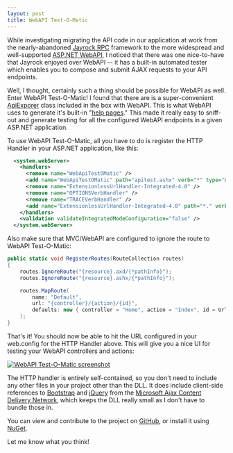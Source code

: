 ```yaml
---
layout: post
title: WebAPI Test-O-Matic
---
```


While investigating migrating the API code in our application at work from the nearly-abandoned [Jayrock RPC](https://code.google.com/archive/p/jayrock/) framework to the more widespread and well-supported [ASP.NET WebAPI](https://www.asp.net/web-api), I noticed that there was one nice-to-have that Jayrock enjoyed over WebAPI -- it has a built-in automated tester which enables you to compose and submit AJAX requests to your API endpoints.

Well, I thought, certainly such a thing should be possible for WebAPI as well. Enter WebAPI Test-O-Matic! I found that there are is a super-convenient [ApiExporer](https://msdn.microsoft.com/en-us/library/system.web.http.description.apiexplorer(v=vs.118).aspx) class included in the box with WebAPI. This is what WebAPI uses to generate it's built-in "[help pages](https://docs.microsoft.com/en-us/aspnet/web-api/overview/getting-started-with-aspnet-web-api/creating-api-help-pages)." This made it really easy to sniff-out and generate testing for all the configured WebAPI endpoints in a given ASP.NET application.

To use WebAPI Test-O-Matic, all you have to do is register the HTTP Handler in your ASP.NET application, like this:
```xml
  <system.webServer>
    <handlers>
      <remove name="WebApiTestOMatic" />
      <add name="WebApiTestOMatic" path="apitest.ashx" verb="*" type="WebApiTestOMatic.Handler, WebApiTestOMatic" />
      <remove name="ExtensionlessUrlHandler-Integrated-4.0" />
      <remove name="OPTIONSVerbHandler" />
      <remove name="TRACEVerbHandler" />
      <add name="ExtensionlessUrlHandler-Integrated-4.0" path="*." verb="*" type="System.Web.Handlers.TransferRequestHandler" preCondition="integratedMode,runtimeVersionv4.0" />
    </handlers>
    <validation validateIntegratedModeConfiguration="false" />
  </system.webServer>
```

Also make sure that MVC/WebAPI are configured to ignore the route to WebAPI Test-O-Matic:
```csharp
public static void RegisterRoutes(RouteCollection routes)
{
    routes.IgnoreRoute("{resource}.axd/{*pathInfo}");
    routes.IgnoreRoute("{resource}.ashx/{*pathInfo}");

    routes.MapRoute(
        name: "Default",
        url: "{controller}/{action}/{id}",
        defaults: new { controller = "Home", action = "Index", id = UrlParameter.Optional }
    );
}
```

That's it! You should now be able to hit the URL configured in your web.config for the HTTP Handler above. This will give you a nice UI for testing your WebAPI controllers and actions:

[![WebAPI Test-O-Matic screenshot](https://raw.githubusercontent.com/bradwestness/WebApiTestOMatic/master/assets/screenshot.png "WebAPI Test-O-Matic Screenshot")](https://raw.githubusercontent.com/bradwestness/WebApiTestOMatic/master/assets/screenshot.png)

The HTTP handler is entirely self-contained, so you don't need to include any other files in your project other than the DLL. It does include client-side references to [Bootstrap](http://getbootstrap.com/) and [jQuery](http://jquery.com/) from the [Microsoft Ajax Content Delivery Network](https://docs.microsoft.com/en-us/aspnet/ajax/cdn/overview), which keeps the DLL really small as I don't have to bundle those in.

You can view and contribute to the project on [GitHub](https://github.com/bradwestness/WebApiTestOMatic), or install it using [NuGet](https://www.nuget.org/packages/WebApiTestOMatic/).

Let me know what you think!